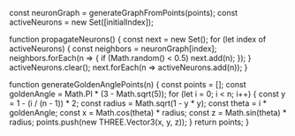 const neuronGraph = generateGraphFromPoints(points);
const activeNeurons = new Set([initialIndex]);

function propagateNeurons() {
  const next = new Set();
  for (let index of activeNeurons) {
    const neighbors = neuronGraph[index];
    neighbors.forEach(n => {
      if (Math.random() < 0.5) next.add(n);
    });
  }
  activeNeurons.clear();
  next.forEach(n => activeNeurons.add(n));
}


function generateGoldenAnglePoints(n) {
  const points = [];
  const goldenAngle = Math.PI * (3 - Math.sqrt(5));
  for (let i = 0; i < n; i++) {
    const y = 1 - (i / (n - 1)) * 2;
    const radius = Math.sqrt(1 - y * y);
    const theta = i * goldenAngle;
    const x = Math.cos(theta) * radius;
    const z = Math.sin(theta) * radius;
    points.push(new THREE.Vector3(x, y, z));
  }
  return points;
}


